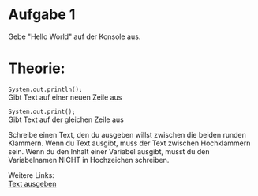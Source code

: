 <h1>Aufgabe 1</h1>
Gebe "Hello World" auf der Konsole aus.

<h1>Theorie:</h1>

```System.out.println();```</br>
Gibt Text auf einer neuen Zeile aus

```System.out.print();```</br>
Gibt Text auf der gleichen Zeile aus

Schreibe einen Text, den du ausgeben willst zwischen die beiden runden Klammern. Wenn du Text ausgibt, muss der Text
zwischen Hochklammern sein. Wenn du den Inhalt einer Variabel ausgibt, musst du den Variabelnamen NICHT in Hochzeichen schreiben.

Weitere Links:</br>
<a href="https://www.w3schools.com/java/java_output.asp">Text ausgeben</a>
